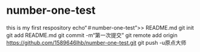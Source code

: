 # number-one-test
this is my first respository
echo“＃number-one-test”>> README.md 
git init 
git add README.md 
git commit -m“第一次提交” 
git remote add origin https://github.com/1589646lhb/number-one-test.git
 git push -u原点大师
